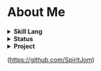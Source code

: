 # About Me


<details><summary><strong>Skill Lang</strong></summary>


[![Top Langs](https://github-readme-stats.vercel.app/api/top-langs/?username=SpiritJom&layout=compact&theme=merko&count_private=true)](https://github.com/anuraghazra/github-readme-stats)


</details>

<details><summary><strong>Status</strong></summary>

![Trainii's GitHub stats](https://github-readme-stats.vercel.app/api?username=SpiritJom&show_icons=true&theme=radical)
    
</details>

<details><summary><strong>Project</strong></summary>


<!-- List Projact tag li lu table-->
<table>
    <tr>
        <th>Project</th>
        <th>Description</th>
        <th>Link</th>
        <th>Lang</th>
    </tr>
    <tr>
        <td>
            Book Store Management
        </td>
        <td>
            A book selling system includes management inventory.
        </td>
        <td>
            <a href="https://github.com/SpiritJom/BookStore-management">Github</a>
        </td>
        <td>
            Java (Apache NetBeans)
        </td>
    </tr>
    <tr>
        <td>
            Memo_Webapp
        </td>
        <td>
            
        </td>
        <td>
            <a href="https://github.com/SpiritJom/Memo_Webapp">Github</a>
        </td>
        <td>
            Node-js EJS
        </td>
    </tr>
</table>

</details>




(https://github.com/SpiritJom)
